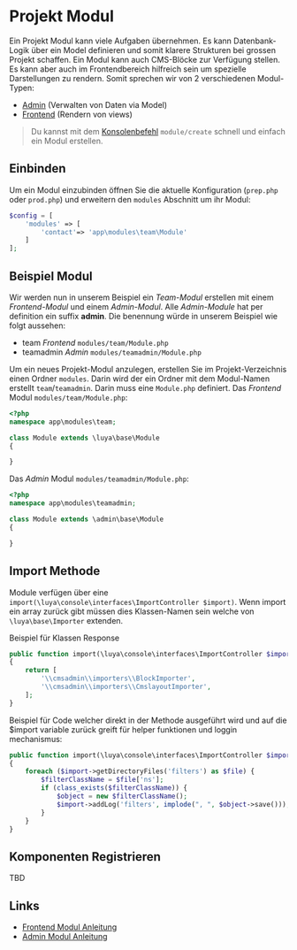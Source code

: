 Projekt Modul
=============
Ein Projekt Modul kann viele Aufgaben übernehmen. Es kann Datenbank-Logik über ein Model definieren und somit klarere Strukturen bei grossen Projekt schaffen. Ein Modul kann auch CMS-Blöcke zur Verfügung stellen. Es kann aber auch im Frontendbereich hilfreich sein um spezielle Darstellungen zu rendern. Somit sprechen wir von 2 verschiedenen Modul-Typen:

+ [Admin](app-admin-module.md) (Verwalten von Daten via Model)
+ [Frontend](app-module-frontend.md) (Rendern von views)

> Du kannst mit dem [Konsolenbefehl](app-console.md) `module/create` schnell und einfach ein Modul erstellen.

Einbinden
---------
Um ein Modul einzubinden öffnen Sie die aktuelle Konfiguration (`prep.php` oder `prod.php`) und erweitern den `modules` Abschnitt um ihr Modul:

```php
$config = [
    'modules' => [
        'contact'=> 'app\modules\team\Module'
    ]
];
``` 


Beispiel Modul
-------------
Wir werden nun in unserem Beispiel ein *Team-Modul* erstellen mit einem *Frontend-Modul* und einem *Admin-Modul*. Alle *Admin-Module* hat per definition ein suffix **admin**. Die benennung würde in unserem Beispiel wie folgt aussehen:
+ team *Frontend* `modules/team/Module.php`
+ teamadmin *Admin* `modules/teamadmin/Module.php`

Um ein neues Projekt-Modul anzulegen, erstellen Sie im Projekt-Verzeichnis einen Ordner `modules`. Darin wird der ein Ordner mit dem Modul-Namen erstellt `team`/`teamadmin`. Darin muss eine `Module.php` definiert.
Das *Frontend* Modul `modules/team/Module.php`:

```php
<?php
namespace app\modules\team;

class Module extends \luya\base\Module
{

}
```

Das *Admin* Modul `modules/teamadmin/Module.php`:

```php
<?php
namespace app\modules\teamadmin;

class Module extends \admin\base\Module
{

}
```


Import Methode
--------------
Module verfügen über eine `import(\luya\console\interfaces\ImportController $import)`. Wenn import ein array zurück gibt müssen dies Klassen-Namen sein welche von `\luya\base\Importer` extenden.

Beispiel für Klassen Response

```php
public function import(\luya\console\interfaces\ImportController $import)
{
    return [
        '\\cmsadmin\\importers\\BlockImporter',
        '\\cmsadmin\\importers\\CmslayoutImporter',
    ];
}
```

Beispiel für Code welcher direkt in der Methode ausgeführt wird und auf die $import variable zurück greift für helper funktionen und loggin mechanismus:

```php
public function import(\luya\console\interfaces\ImportController $import)
{
    foreach ($import->getDirectoryFiles('filters') as $file) {
        $filterClassName = $file['ns'];
        if (class_exists($filterClassName)) {
            $object = new $filterClassName();
            $import->addLog('filters', implode(", ", $object->save()));
        }
    }
}
```

Komponenten Registrieren
------------------------
TBD

Links
------
+ [Frontend Modul Anleitung](app-module-frontend.md)
+ [Admin Modul Anleitung](app-admin-module.md)